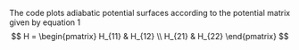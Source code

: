 The code plots adiabatic potential surfaces according to the potential matrix given by equation 1
$$
H = \begin{pmatrix}
  H_{11} & H_{12} \\
  H_{21} & H_{22}
\end{pmatrix}
$$
